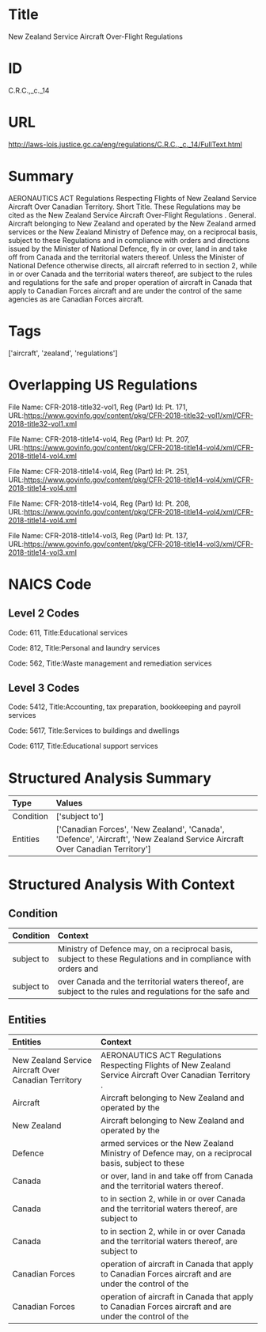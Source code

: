 # Title
New Zealand Service Aircraft Over-Flight Regulations


# ID
C.R.C.,_c._14

# URL
http://laws-lois.justice.gc.ca/eng/regulations/C.R.C.,_c._14/FullText.html


# Summary
AERONAUTICS ACT Regulations Respecting Flights of New Zealand Service Aircraft Over Canadian Territory.
Short Title.
These Regulations may be cited as the  New Zealand Service Aircraft Over-Flight Regulations .
General.
Aircraft belonging to New Zealand and operated by the New Zealand armed services or the New Zealand Ministry of Defence may, on a reciprocal basis, subject to these Regulations and in compliance with orders and directions issued by the Minister of National Defence, fly in or over, land in and take off from Canada and the territorial waters thereof.
Unless the Minister of National Defence otherwise directs, all aircraft referred to in section 2, while in or over Canada and the territorial waters thereof, are subject to the rules and regulations for the safe and proper operation of aircraft in Canada that apply to Canadian Forces aircraft and are under the control of the same agencies as are Canadian Forces aircraft.


# Tags
['aircraft', 'zealand', 'regulations']


# Overlapping US Regulations
File Name: CFR-2018-title32-vol1, Reg (Part) Id: Pt. 171, URL:https://www.govinfo.gov/content/pkg/CFR-2018-title32-vol1/xml/CFR-2018-title32-vol1.xml

File Name: CFR-2018-title14-vol4, Reg (Part) Id: Pt. 207, URL:https://www.govinfo.gov/content/pkg/CFR-2018-title14-vol4/xml/CFR-2018-title14-vol4.xml

File Name: CFR-2018-title14-vol4, Reg (Part) Id: Pt. 251, URL:https://www.govinfo.gov/content/pkg/CFR-2018-title14-vol4/xml/CFR-2018-title14-vol4.xml

File Name: CFR-2018-title14-vol4, Reg (Part) Id: Pt. 208, URL:https://www.govinfo.gov/content/pkg/CFR-2018-title14-vol4/xml/CFR-2018-title14-vol4.xml

File Name: CFR-2018-title14-vol3, Reg (Part) Id: Pt. 137, URL:https://www.govinfo.gov/content/pkg/CFR-2018-title14-vol3/xml/CFR-2018-title14-vol3.xml




# NAICS Code
## Level 2 Codes
Code: 611, Title:Educational services

Code: 812, Title:Personal and laundry services

Code: 562, Title:Waste management and remediation services




## Level 3 Codes
Code: 5412, Title:Accounting, tax preparation, bookkeeping and payroll services

Code: 5617, Title:Services to buildings and dwellings

Code: 6117, Title:Educational support services







# Structured Analysis Summary
| Type      | Values                                                                                                                      |
|:----------|:----------------------------------------------------------------------------------------------------------------------------|
| Condition | ['subject to']                                                                                                              |
| Entities  | ['Canadian Forces', 'New Zealand', 'Canada', 'Defence', 'Aircraft', 'New Zealand Service Aircraft Over Canadian Territory'] |


# Structured Analysis With Context
 


## Condition
| Condition   | Context                                                                                                        |
|:------------|:---------------------------------------------------------------------------------------------------------------|
| subject to  | Ministry of Defence may, on a reciprocal basis, subject to these Regulations and in compliance with orders and |
| subject to  | over Canada and the territorial waters thereof, are subject to the rules and regulations for the safe and      |


## Entities
| Entities                                             | Context                                                                                                   |
|:-----------------------------------------------------|:----------------------------------------------------------------------------------------------------------|
| New Zealand Service Aircraft Over Canadian Territory | AERONAUTICS ACT Regulations Respecting Flights of  New Zealand Service Aircraft Over Canadian Territory . |
| Aircraft                                             | Aircraft belonging to New Zealand and operated by the                                                     |
| New Zealand                                          | Aircraft belonging to  New Zealand  and operated by the                                                   |
| Defence                                              | armed services or the New Zealand Ministry of Defence may, on a reciprocal basis, subject to these        |
| Canada                                               | or over, land in and take off from Canada  and the territorial waters thereof.                            |
| Canada                                               | to in section 2, while in or over Canada and the territorial waters thereof, are subject to               |
| Canada                                               | to in section 2, while in or over Canada and the territorial waters thereof, are subject to               |
| Canadian Forces                                      | operation of aircraft in Canada that apply to Canadian Forces aircraft and are under the control of the   |
| Canadian Forces                                      | operation of aircraft in Canada that apply to Canadian Forces aircraft and are under the control of the   |


